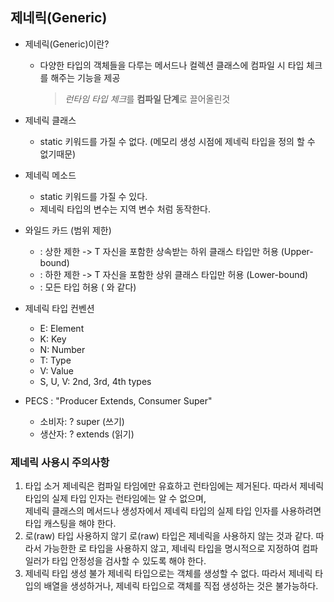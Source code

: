 ## 제네릭(Generic)

- 제네릭(Generic)이란?
  - 다양한 타입의 객체들을 다루는 메서드나 컬렉션 클래스에 컴파일 시 타입 체크를 해주는 기능을 제공
    > *런타임 타입 체크*를 **컴파일 단계**로 끌어올린것

- 제네릭 클래스
  - static 키워드를 가질 수 없다. (메모리 생성 시점에 제네릭 타입을 정의 할 수 없기때문)
- 제네릭 메소드
  - static 키워드를 가질 수 있다.
  - 제네릭 타입의 변수는 지역 변수 처럼 동작한다.
- 와일드 카드 (범위 제한)
  - <? extends T>: 상한 제한 -> T 자신을 포함한 상속받는 하위 클래스 타입만 허용 (Upper-bound)
  - <? super T>: 하한 제한 -> T 자신을 포함한 상위 클래스 타입만 허용 (Lower-bound)
  - <?>: 모든 타입 허용 (<? extneds Object> 와 같다)

- 제네릭 타입 컨벤션
  - E: Element
  - K: Key
  - N: Number
  - T: Type
  - V: Value
  - S, U, V: 2nd, 3rd, 4th types

- PECS : "Producer Extends, Consumer Super"
  - 소비자: ? super (쓰기)
  - 생산자: ? extends (읽기)

### 제네릭 사용시 주의사항
1. 타입 소거
   제네릭은 컴파일 타임에만 유효하고 런타임에는 제거된다. 따라서 제네릭 타입의 실제 타입 인자는 런타임에는 알 수 없으며,  
   제네릭 클래스의 메서드나 생성자에서 제네릭 타입의 실제 타입 인자를 사용하려면 타입 캐스팅을 해야 한다.
2. 로(raw) 타입 사용하지 않기
   로(raw) 타입은 제네릭을 사용하지 않는 것과 같다. 따라서 가능한한 로 타입을 사용하지 않고, 제네릭 타입을 명시적으로 지정하여 
   컴파일러가 타입 안정성을 검사할 수 있도록 해야 한다.
3. 제네릭 타입 생성 불가
   제네릭 타입으로는 객체를 생성할 수 없다. 따라서 제네릭 타입의 배열을 생성하거나, 제네릭 타입으로 객체를 직접 생성하는 것은 불가능하다.
